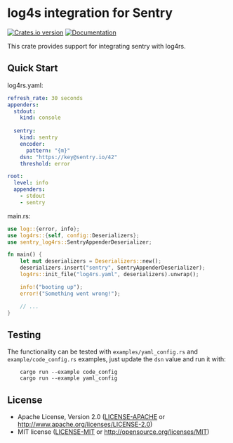 # log4s integration for Sentry

[![Crates.io version](https://img.shields.io/crates/v/sentry-log4rs.svg)](https://crates.io/crates/sentry-log4rs) [![Documentation](https://docs.rs/sentry-log4rs/badge.svg)](https://docs.rs/sentry-log4rs/)

This crate provides support for integrating sentry with log4rs.

## Quick Start

log4rs.yaml:
```yaml
refresh_rate: 30 seconds
appenders:
  stdout:
    kind: console
  
  sentry:
    kind: sentry
    encoder:
      pattern: "{m}"
    dsn: "https://key@sentry.io/42"
    threshold: error

root:
  level: info
  appenders:
    - stdout
    - sentry

```

main.rs:
```rust
use log::{error, info};
use log4rs::{self, config::Deserializers};
use sentry_log4rs::SentryAppenderDeserializer;

fn main() {
    let mut deserializers = Deserializers::new();
    deserializers.insert("sentry", SentryAppenderDeserializer);
    log4rs::init_file("log4rs.yaml", deserializers).unwrap();

    info!("booting up");
    error!("Something went wrong!");

    // ...
}
```

## Testing

The functionality can be tested with  `examples/yaml_config.rs` and `example/code_config.rs` examples, just update the `dsn` value and run it with:

```shell script
    cargo run --example code_config
    cargo run --example yaml_config
```
## License

 * Apache License, Version 2.0 ([LICENSE-APACHE](LICENSE-APACHE) or http://www.apache.org/licenses/LICENSE-2.0)
 * MIT license ([LICENSE-MIT](LICENSE-MIT) or http://opensource.org/licenses/MIT)
